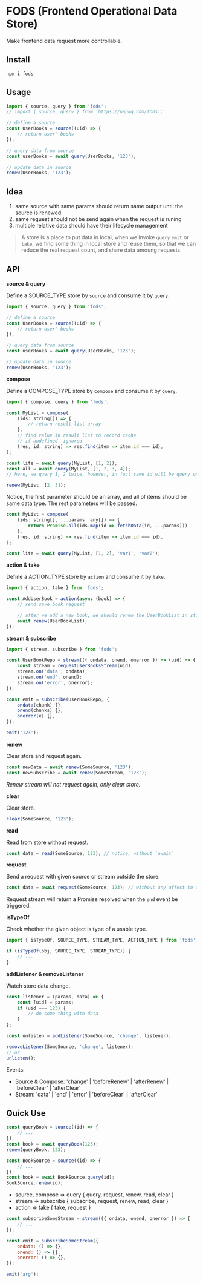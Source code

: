 # FODS (Frontend Operational Data Store)

Make frontend data request more controllable.

## Install

```
npm i fods
```

## Usage

```js
import { source, query } from 'fods';
// import { source, query } from 'https://unpkg.com/fods';

// define a source
const UserBooks = source((uid) => {
    // return user' books
});

// query data from source
const userBooks = await query(UserBooks, '123');

// update data in source
renew(UserBooks, '123');
```

## Idea

1. same source with same params should return same output until the source is renewed
2. same request should not be send again when the request is runing
3. multiple relative data should have their lifecycle management

> A store is a place to put data in local, when we invoke `query` `emit` or `take`, we find some thing in local store and reuse them, so that we can reduce the real request count, and share data amoung requests.

## API

**source & query**

Define a SOURCE_TYPE store by `source` and consume it by `query`.

```js
import { source, query } from 'fods';

// define a source
const UserBooks = source((uid) => {
    // return user' books
});

// query data from source
const userBooks = await query(UserBooks, '123');

// update data in source
renew(UserBooks, '123');
```

**compose**

Define a COMPOSE_TYPE store by `compose` and consume it by `query`.

```js
import { compose, query } from 'fods';

const MyList = compose(
    (ids: string[]) => {
        // return result list array
    },
    // find value in result list to record cache
    // if undefined, ignored
    (res, id: string) => res.find(item => item.id === id),
);

const lite = await query(MyList, [1, 2]);
const all = await query(MyList, [1, 2, 3, 4]);
// here, we query 1, 2 twice, however, in fact same id will be query only once inside fods

renew(MyList, [2, 3]);
```

Notice, the first parameter should be an array, and all of items should be same data type. The rest parameters will be passed.

```js
const MyList = compose(
    (ids: string[], ...params: any[]) => {
        return Promise.all(ids.map(id => fetchData(id, ...params)))
    },
    (res, id: string) => res.find(item => item.id === id),
);

const lite = await query(MyList, [1, 2], 'var1', 'var2');
```

**action & take**

Define a ACTION_TYPE store by `action` and consume it by `take`.

```js
import { action, take } from 'fods';

const AddUserBook = action(async (book) => {
    // send save book request

    // after we add a new book, we should renew the UserBookList in store
    await renew(UserBookList);
});
```

**stream & subscribe**

```js
import { stream, subscribe } from 'fods';

const UserBookRepo = stream(({ ondata, onend, onerror }) => (uid) => {
    const stream = requestUserBooksStream(uid);
    stream.on('data', ondata);
    stream.on('end', onend);
    stream.on('error', onerror);
});

const emit = subscribe(UserBookRepo, {
    ondata(chunk) {},
    onend(chunks) {},
    onerror(e) {},
});

emit('123');
```

**renew**

Clear store and request again.

```js
const newData = await renew(SomeSource, '123');
const newSubscribe = await renew(SomeStream, '123');
```

*Renew stream will not request again, only clear store.*

**clear**

Clear store.

```js
clear(SomeSource, '123');
```

**read**

Read from store without request.

```js
const data = read(SomeSource, 123); // notice, without `await`
```

**request**

Send a request with given source or stream outside the store.

```js
const data = await request(SomeSource, 123); // without any affect to the store
```

Request stream will return a Promise resolved when the `end` event be triggered.

**isTypeOf**

Check whether the given object is type of a usable type.

```js
import { isTypeOf, SOURCE_TYPE, STREAM_TYPE, ACTION_TYPE } from 'fods';

if (isTypeOf(obj, SOURCE_TYPE, STREAM_TYPE)) {
    // ...
}
```

**addListener & removeListener**

Watch store data change.

```js
const listener = (params, data) => {
    const [uid] = params;
    if (uid === 123) {
        // do some thing with data
    }
};

const unlisten = addListener(SomeSource, 'change', listener);

removeListener(SomeSource, 'change', listener);
// or
unlisten();
```

Events:

- Source & Compose: 'change' | 'beforeRenew' | 'afterRenew' | 'beforeClear' | 'afterClear'
- Stream: 'data' | 'end' | 'error' | 'beforeClear' | 'afterClear'

## Quick Use

```js
const queryBook = source((id) => {
    // ...
});
const book = await queryBook(123);
renew(queryBook, 123);
```

```js
const BookSource = source((id) => {
    // ...
});
const book = await BookSource.query(id);
BookSource.renew(id);
```

- source, compose => query { query, request, renew, read, clear }
- stream => subscribe { subscribe, request, renew, read, clear }
- action => take { take, request }

```js
const subscribeSomeStream = stream(({ ondata, onend, onerror }) => {
    // ...
});

const emit = subscribeSomeStream({
    ondata: () => {},
    onend: () => {},
    onerror: () => {},
});

emit('arg');
```

